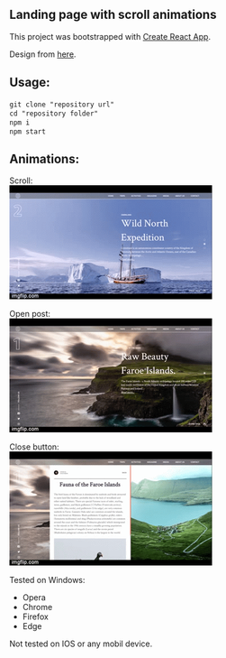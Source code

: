 ## Landing page with scroll animations

This project was bootstrapped with [Create React App](https://github.com/facebook/create-react-app).

Design from [here](https://www.instagram.com/p/B8n4ha1AeCw/?utm_source=ig_web_copy_link).

## Usage:

```
git clone "repository url"
cd "repository folder"
npm i
npm start
```

## Animations:

Scroll:\
![scroll](gifs/scroll.gif)

Open post:\
![readmore](gifs/readmore.gif)

Close button:\
![back](gifs/back.gif)

Tested on Windows:

-  Opera
-  Chrome
-  Firefox
-  Edge

Not tested on IOS or any mobil device.
